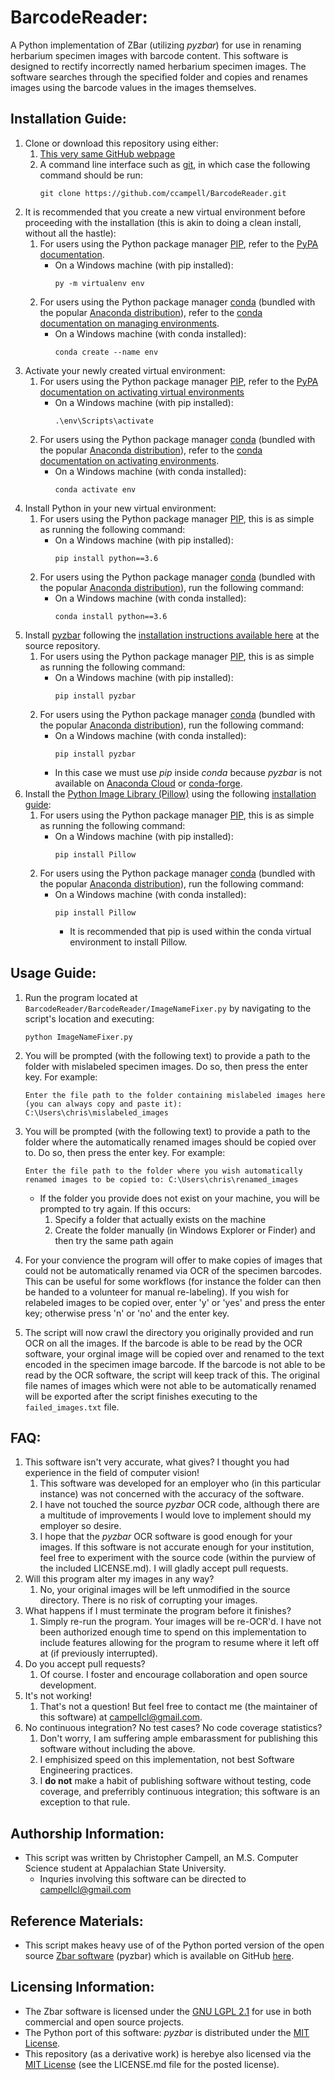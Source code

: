 # BarcodeReader:
A Python implementation of ZBar (utilizing *pyzbar*) for use in renaming
herbarium specimen images with barcode content. This software is designed
to rectify incorrectly named herbarium specimen images. The software
searches through the specified folder and copies and renames images using
the barcode values in the images themselves.

## Installation Guide:
1. Clone or download this repository using either:
    1. [This very same GitHub webpage](https://github.com/ccampell/BarcodeReader)
    2. A command line interface such as [git](https://git-scm.com/),
    in which case the following command should be run:
        ```
        git clone https://github.com/ccampell/BarcodeReader.git
        ```
2. It is recommended that you create a new virtual environment before
proceeding with the installation (this is akin to doing a clean install,
 without all the hastle):
    1. For users using the Python package manager
    [PIP](https://github.com/pypa/pip), refer to the
    [PyPA documentation](https://packaging.python.org/guides/installing-using-pip-and-virtualenv/#creating-a-virtualenv).
        * On a Windows machine (with pip installed):
            ```
            py -m virtualenv env
            ```
    2. For users using the Python package manager
    [conda](https://docs.conda.io/projects/conda/en/latest/index.html)
    (bundled with the popular [Anaconda distribution](https://www.anaconda.com/distribution/)),
     refer to the [conda documentation on managing environments](https://docs.conda.io/projects/conda/en/latest/user-guide/tasks/manage-environments.html).
        * On a Windows machine (with conda installed):
            ```
            conda create --name env
            ```
3. Activate your newly created virtual environment:
    1.  For users using the Python package manager [PIP](https://github.com/pypa/pip), refer to the [PyPA documentation on activating virtual environments](https://packaging.python.org/guides/installing-using-pip-and-virtualenv/#activating-a-virtualenv)
        * On a Windows machine (with pip installed):
            ```
            .\env\Scripts\activate
            ```
    2. For users using the Python package manager [conda](https://docs.conda.io/projects/conda/en/latest/index.html) (bundled with the popular [Anaconda distribution](https://www.anaconda.com/distribution/)), refer to the [conda documentation on activating environments](https://docs.conda.io/projects/conda/en/latest/user-guide/tasks/manage-environments.html#activating-an-environment).
        * On a Windows machine (with conda installed):
            ```
            conda activate env
            ```
4. Install Python in your new virtual environment:
    1. For users using the Python package manager [PIP](https://pypi.org/project/pip/), this is as simple as running the following command:
        * On a Windows machine (with pip installed):
            ```
            pip install python==3.6
            ```
    2. For users using the Python package manager [conda](https://docs.conda.io/projects/conda/en/latest/index.html) (bundled with the popular [Anaconda distribution](https://www.anaconda.com/distribution/)), run the following command:
        * On a Windows machine (with conda installed):
            ```
            conda install python==3.6
            ```
5. Install [pyzbar](https://github.com/NaturalHistoryMuseum/pyzbar) following the [installation instructions available here](https://github.com/NaturalHistoryMuseum/pyzbar#installation) at the source repository.
    1. For users using the Python package manager [PIP](https://github.com/pypa/pip), this is as simple
    as running the following command:
        * On a Windows machine (with pip installed):
            ```
            pip install pyzbar
            ```
    2. For users using the Python package manager [conda](https://docs.conda.io/projects/conda/en/latest/index.html) (bundled with the popular [Anaconda distribution](https://www.anaconda.com/distribution/)), run the following command:
        * On a Windows machine (with conda installed):
            ```
            pip install pyzbar
            ```
        * In this case we must use *pip* inside *conda* because *pyzbar* is not available on [Anaconda Cloud](https://anaconda.org/) or [conda-forge](https://anaconda.org/conda-forge).
6. Install the
[Python Image Library (Pillow)](https://github.com/python-pillow/Pillow)
using the following
[installation guide](https://pillow.readthedocs.io/en/latest/installation.html):
    1. For users using the Python package manager
    [PIP](https://github.com/pypa/pip), this is as simple as running
    the following command:
        * On a Windows machine (with pip installed):
            ```
            pip install Pillow
            ```
    2. For users using the Python package manager [conda](https://docs.conda.io/projects/conda/en/latest/index.html) (bundled with the popular [Anaconda distribution](https://www.anaconda.com/distribution/)), run the following command:
        * On a Windows machine (with conda installed):
            ```
            pip install Pillow
            ```
            * It is recommended that pip is used within the conda virtual environment to install Pillow.

## Usage Guide:

1. Run the program located at ```BarcodeReader/BarcodeReader/ImageNameFixer.py``` by navigating to the script's location and executing:
    ```
    python ImageNameFixer.py
    ```
2. You will be prompted (with the following text) to provide a path to the folder with mislabeled specimen images. Do so, then press the enter key. For example:
    ```
    Enter the file path to the folder containing mislabeled images here (you can always copy and paste it): C:\Users\chris\mislabeled_images
    ```
3. You will be prompted (with the following text) to provide a path to the folder where the automatically renamed images should be copied over to. Do so, then press the enter key. For example:
    ```
    Enter the file path to the folder where you wish automatically renamed images to be copied to: C:\Users\chris\renamed_images
    ```
    * If the folder you provide does not exist on your machine, you will be prompted to try again. If this occurs:
        1. Specify a folder that actually exists on the machine
        2. Create the folder manually (in Windows Explorer or Finder) and then try the same path again
4. For your convience the program will offer to make copies of images
that could not be automatically renamed via OCR of the specimen barcodes.
This can be useful for some workflows (for instance the folder can then
be handed to a volunteer for manual re-labeling).
If you wish for relabeled images to be copied over, enter 'y' or 'yes' and press the enter key; otherwise press 'n' or 'no' and the enter key.

5. The script will now crawl the directory you originally provided and
run OCR on all the images. If the barcode is able to be read by the OCR
software, your orginal image will be copied over and renamed to the
text encoded in the specimen image barcode. If the barcode is not able
to be read by the OCR software, the script will keep track of this. The
original file names of images which were not able to be automatically
renamed will be exported after the script finishes executing to the ```failed_images.txt``` file.

## FAQ:
1. This software isn't very accurate, what gives? I thought you had experience in the field of computer vision!
    1. This software was developed for an employer who (in this particular instance) was not concerned with the accuracy of the software.
    2. I have not touched the source *pyzbar* OCR code, although there are a multitude of improvements I would love to implement should my employer so desire.
    3. I hope that the *pyzbar* OCR software is good enough for your images.
    If this software is not accurate enough for your institution, feel free to experiment with the source code (within the purview of the included LICENSE.md). I will gladly accept pull requests.
2. Will this program alter my images in any way?
    1. No, your original images will be left unmodified in the source
    directory. There is no risk of corrupting your images.
3. What happens if I must terminate the program before it finishes?
    1. Simply re-run the program. Your images will be re-OCR'd.
    I have not been authorized enough time to spend on this implementation
    to include features allowing for the program to resume where it left off at
    (if previously interrupted).
4. Do you accept pull requests?
    1. Of course. I foster and encourage collaboration and open source development.
5. It's not working!
    1. That's not a question! But feel free to contact me (the maintainer of this software) at [campellcl@gmail.com](mailto:campellcl@gmail.com).
6. No continuous integration? No test cases? No code coverage statistics?
    1. Don't worry, I am suffering ample embarassment for publishing
    this software without including the above.
    2. I emphisized speed on this implementation, not best Software Engineering practices.
    3. I **do not** make a habit of publishing software without testing, code coverage, and preferribly continuous integration; this software is an exception to that rule.


## Authorship Information:
* This script was written by Christopher Campell, an M.S. Computer
Science student at Appalachian State University.
    * Inquries involving this software can be directed to
    [campellcl@gmail.com](mailto:campellcl@gmail.com)

## Reference Materials:
* This script makes heavy use of of the Python ported version of the
 open source [Zbar software](http://zbar.sourceforge.net/) (pyzbar)
 which is available on GitHub
 [here](https://github.com/NaturalHistoryMuseum/pyzbar).

## Licensing Information:
* The Zbar software is licensed under the
[GNU LGPL 2.1](https://www.gnu.org/licenses/old-licenses/lgpl-2.1.html)
for use in both commercial and open source projects.
* The Python port of this software: *pyzbar* is distributed under the
[MIT License](https://choosealicense.com/licenses/mit/).
* This repository (as a derivative work) is herebye also licensed via
the [MIT License](https://choosealicense.com/licenses/mit/)
(see the LICENSE.md file for the posted license).

